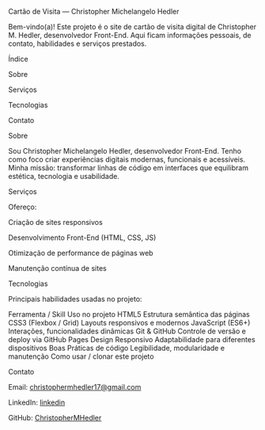 Cartão de Visita — Christopher Michelangelo Hedler

Bem-vindo(a)! Este projeto é o site de cartão de visita digital de Christopher M. Hedler, desenvolvedor Front-End. Aqui ficam informações pessoais, de contato, habilidades e serviços prestados.

Índice

Sobre

Serviços

Tecnologias

Contato

Sobre

Sou Christopher Michelangelo Hedler, desenvolvedor Front-End.
Tenho como foco criar experiências digitais modernas, funcionais e acessíveis.
Minha missão: transformar linhas de código em interfaces que equilibram estética, tecnologia e usabilidade.

Serviços

Ofereço:

Criação de sites responsivos

Desenvolvimento Front-End (HTML, CSS, JS)

Otimização de performance de páginas web

Manutenção contínua de sites

Tecnologias

Principais habilidades usadas no projeto:

Ferramenta / Skill	Uso no projeto
HTML5	Estrutura semântica das páginas
CSS3 (Flexbox / Grid)	Layouts responsivos e modernos
JavaScript (ES6+)	Interações, funcionalidades dinâmicas
Git & GitHub	Controle de versão e deploy via GitHub Pages
Design Responsivo	Adaptabilidade para diferentes dispositivos
Boas Práticas de código	Legibilidade, modularidade e manutenção
Como usar / clonar este projeto

Contato

Email: christophermhedler17@gmail.com

LinkedIn: [linkedin](linkedin.com/in/christopher-hedler-738257301/)

GitHub: [ChristopherMHedler](https://github.com/ChristopherMHedler)
